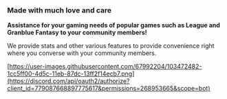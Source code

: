 ### Made with much love and care
**Assistance for your gaming needs of popular games such as League and Granblue Fantasy to your community members!**

We provide stats and other various features to provide convenience right where you converse with your community members.

[https://user-images.githubusercontent.com/67992204/103472482-1cc5ff00-4d5c-11eb-87dc-13ff2f14ecb7.png](https://discord.com/api/oauth2/authorize?client_id=779087668897775617&permissions=268953665&scope=bot) 
